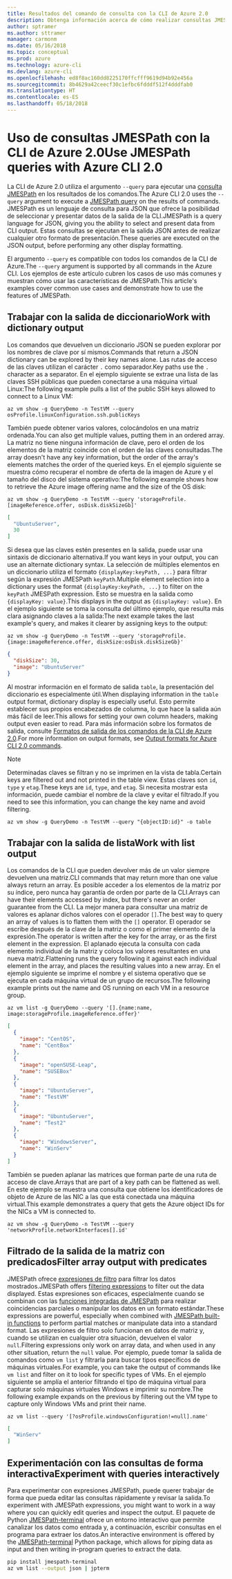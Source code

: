 ```yaml
---
title: Resultados del comando de consulta con la CLI de Azure 2.0
description: Obtenga información acerca de cómo realizar consultas JMESPath con la salida de los comandos de la CLI de Azure 2.0.
author: sptramer
ms.author: sttramer
manager: carmonm
ms.date: 05/16/2018
ms.topic: conceptual
ms.prod: azure
ms.technology: azure-cli
ms.devlang: azure-cli
ms.openlocfilehash: ed8f8ac160dd8225170ffcfff9619d94b92e456a
ms.sourcegitcommit: 8b4629a42ceecf30c1efbc6fdddf512f4dddfab0
ms.translationtype: HT
ms.contentlocale: es-ES
ms.lasthandoff: 05/18/2018
---
```

# <a name="use-jmespath-queries-with-azure-cli-20"></a><span data-ttu-id="5a34f-103">Uso de consultas JMESPath con la CLI de Azure 2.0</span><span class="sxs-lookup"><span data-stu-id="5a34f-103">Use JMESPath queries with Azure CLI 2.0</span></span>

<span data-ttu-id="5a34f-104">La CLI de Azure 2.0 utiliza el argumento `--query` para ejecutar una [consulta JMESPath](http://jmespath.org) en los resultados de los comandos.</span><span class="sxs-lookup"><span data-stu-id="5a34f-104">The Azure CLI 2.0 uses the `--query` argument to execute a [JMESPath query](http://jmespath.org) on the results of commands.</span></span> <span data-ttu-id="5a34f-105">JMESPath es un lenguaje de consulta para JSON que ofrece la posibilidad de seleccionar y presentar datos de la salida de la CLI.</span><span class="sxs-lookup"><span data-stu-id="5a34f-105">JMESPath is a query language for JSON, giving you the ability to select and present data from CLI output.</span></span> <span data-ttu-id="5a34f-106">Estas consultas se ejecutan en la salida JSON antes de realizar cualquier otro formato de presentación.</span><span class="sxs-lookup"><span data-stu-id="5a34f-106">These queries are executed on the JSON output, before performing any other display formatting.</span></span>

<span data-ttu-id="5a34f-107">El argumento `--query` es compatible con todos los comandos de la CLI de Azure.</span><span class="sxs-lookup"><span data-stu-id="5a34f-107">The `--query` argument is supported by all commands in the Azure CLI.</span></span> <span data-ttu-id="5a34f-108">Los ejemplos de este artículo cubren los casos de uso más comunes y muestran cómo usar las características de JMESPath.</span><span class="sxs-lookup"><span data-stu-id="5a34f-108">This article's examples cover common use cases and demonstrate how to use the features of JMESPath.</span></span>

## <a name="work-with-dictionary-output"></a><span data-ttu-id="5a34f-109">Trabajar con la salida de diccionario</span><span class="sxs-lookup"><span data-stu-id="5a34f-109">Work with dictionary output</span></span>

<span data-ttu-id="5a34f-110">Los comandos que devuelven un diccionario JSON se pueden explorar por los nombres de clave por sí mismos.</span><span class="sxs-lookup"><span data-stu-id="5a34f-110">Commands that return a JSON dictionary can be explored by their key names alone.</span></span> <span data-ttu-id="5a34f-111">Las rutas de acceso de las claves utilizan el carácter `.` como separador.</span><span class="sxs-lookup"><span data-stu-id="5a34f-111">Key paths use the `.` character as a separator.</span></span> <span data-ttu-id="5a34f-112">En el ejemplo siguiente se extrae una lista de las claves SSH públicas que pueden conectarse a una máquina virtual Linux:</span><span class="sxs-lookup"><span data-stu-id="5a34f-112">The following example pulls a list of the public SSH keys allowed to connect to a Linux VM:</span></span>

```azurecli-interactive
az vm show -g QueryDemo -n TestVM --query osProfile.linuxConfiguration.ssh.publicKeys
```

<span data-ttu-id="5a34f-113">También puede obtener varios valores, colocándolos en una matriz ordenada.</span><span class="sxs-lookup"><span data-stu-id="5a34f-113">You can also get multiple values, putting them in an ordered array.</span></span> <span data-ttu-id="5a34f-114">La matriz no tiene ninguna información de clave, pero el orden de los elementos de la matriz coincide con el orden de las claves consultadas.</span><span class="sxs-lookup"><span data-stu-id="5a34f-114">The array doesn't have any key information, but the order of the array's elements matches the order of the queried keys.</span></span> <span data-ttu-id="5a34f-115">En el ejemplo siguiente se muestra cómo recuperar el nombre de oferta de la imagen de Azure y el tamaño del disco del sistema operativo:</span><span class="sxs-lookup"><span data-stu-id="5a34f-115">The following example shows how to retrieve the Azure image offering name and the size of the OS disk:</span></span>

```azurecli-interactive
az vm show -g QueryDemo -n TestVM --query 'storageProfile.[imageReference.offer, osDisk.diskSizeGb]'
```

```json
[
  "UbuntuServer",
  30
]
```

<span data-ttu-id="5a34f-116">Si desea que las claves estén presentes en la salida, puede usar una sintaxis de diccionario alternativa.</span><span class="sxs-lookup"><span data-stu-id="5a34f-116">If you want keys in your output, you can use an alternate dictionary syntax.</span></span> <span data-ttu-id="5a34f-117">La selección de múltiples elementos en un diccionario utiliza el formato `{displayKey:keyPath, ...}` para filtrar según la expresión JMESPath `keyPath`.</span><span class="sxs-lookup"><span data-stu-id="5a34f-117">Multiple element selection into a dictionary uses the format `{displayKey:keyPath, ...}` to filter on the `keyPath` JMESPath expression.</span></span> <span data-ttu-id="5a34f-118">Esto se muestra en la salida como `{displayKey: value}`.</span><span class="sxs-lookup"><span data-stu-id="5a34f-118">This displays in the output as `{displayKey: value}`.</span></span> <span data-ttu-id="5a34f-119">En el ejemplo siguiente se toma la consulta del último ejemplo, que resulta más clara asignando claves a la salida:</span><span class="sxs-lookup"><span data-stu-id="5a34f-119">The next example takes the last example's query, and makes it clearer by assigning keys to the output:</span></span>

```azurecli-interactive
az vm show -g QueryDemo -n TestVM --query 'storageProfile.{image:imageReference.offer, diskSize:osDisk.diskSizeGb}'
```

```json
{
  "diskSize": 30,
  "image": "UbuntuServer"
}
```

<span data-ttu-id="5a34f-120">Al mostrar información en el formato de salida `table`, la presentación del diccionario es especialmente útil.</span><span class="sxs-lookup"><span data-stu-id="5a34f-120">When displaying information in the `table` output format, dictionary display is especially useful.</span></span> <span data-ttu-id="5a34f-121">Esto permite establecer sus propios encabezados de columna, lo que hace la salida aún más fácil de leer.</span><span class="sxs-lookup"><span data-stu-id="5a34f-121">This allows for setting your own column headers, making output even easier to read.</span></span> <span data-ttu-id="5a34f-122">Para más información sobre los formatos de salida, consulte [Formatos de salida de los comandos de la CLI de Azure 2.0](/cli/azure/format-output-azure-cli).</span><span class="sxs-lookup"><span data-stu-id="5a34f-122">For more information on output formats, see [Output formats for Azure CLI 2.0 commands](/cli/azure/format-output-azure-cli).</span></span>

> [!NOTE]
> <span data-ttu-id="5a34f-123">Determinadas claves se filtran y no se imprimen en la vista de tabla.</span><span class="sxs-lookup"><span data-stu-id="5a34f-123">Certain keys are filtered out and not printed in the table view.</span></span> <span data-ttu-id="5a34f-124">Estas claves son `id`, `type` y `etag`.</span><span class="sxs-lookup"><span data-stu-id="5a34f-124">These keys are `id`, `type`, and `etag`.</span></span> <span data-ttu-id="5a34f-125">Si necesita mostrar esta información, puede cambiar el nombre de la clave y evitar el filtrado.</span><span class="sxs-lookup"><span data-stu-id="5a34f-125">If you need to see this information, you can change the key name and avoid filtering.</span></span>
>
> ```azurecli
> az vm show -g QueryDemo -n TestVM --query "{objectID:id}" -o table
> ```

## <a name="work-with-list-output"></a><span data-ttu-id="5a34f-126">Trabajar con la salida de lista</span><span class="sxs-lookup"><span data-stu-id="5a34f-126">Work with list output</span></span>

<span data-ttu-id="5a34f-127">Los comandos de la CLI que pueden devolver más de un valor siempre devuelven una matriz.</span><span class="sxs-lookup"><span data-stu-id="5a34f-127">CLI commands that may return more than one value always return an array.</span></span> <span data-ttu-id="5a34f-128">Es posible acceder a los elementos de la matriz por su índice, pero nunca hay garantía de orden por parte de la CLI.</span><span class="sxs-lookup"><span data-stu-id="5a34f-128">Arrays can have their elements accessed by index, but there's never an order guarantee from the CLI.</span></span> <span data-ttu-id="5a34f-129">La mejor manera para consultar una matriz de valores es aplanar dichos valores con el operador `[]`.</span><span class="sxs-lookup"><span data-stu-id="5a34f-129">The best way to query an array of values is to flatten them with the `[]` operator.</span></span> <span data-ttu-id="5a34f-130">El operador se escribe después de la clave de la matriz o como el primer elemento de la expresión.</span><span class="sxs-lookup"><span data-stu-id="5a34f-130">The operator is written after the key for the array, or as the first element in the expression.</span></span> <span data-ttu-id="5a34f-131">El aplanado ejecuta la consulta con cada elemento individual de la matriz y coloca los valores resultantes en una nueva matriz.</span><span class="sxs-lookup"><span data-stu-id="5a34f-131">Flattening runs the query following it against each individual element in the array, and places the resulting values into a new array.</span></span> <span data-ttu-id="5a34f-132">En el ejemplo siguiente se imprime el nombre y el sistema operativo que se ejecuta en cada máquina virtual de un grupo de recursos.</span><span class="sxs-lookup"><span data-stu-id="5a34f-132">The following example prints out the name and OS running on each VM in a resource group.</span></span> 

```azurecli-interactive
az vm list -g QueryDemo --query '[].{name:name, image:storageProfile.imageReference.offer}'
```

```json
[
  {
    "image": "CentOS",
    "name": "CentBox"
  },
  {
    "image": "openSUSE-Leap",
    "name": "SUSEBox"
  },
  {
    "image": "UbuntuServer",
    "name": "TestVM"
  },
  {
    "image": "UbuntuServer",
    "name": "Test2"
  },
  {
    "image": "WindowsServer",
    "name": "WinServ"
  }
]
```

<span data-ttu-id="5a34f-133">También se pueden aplanar las matrices que forman parte de una ruta de acceso de clave.</span><span class="sxs-lookup"><span data-stu-id="5a34f-133">Arrays that are part of a key path can be flattened as well.</span></span> <span data-ttu-id="5a34f-134">En este ejemplo se muestra una consulta que obtiene los identificadores de objeto de Azure de las NIC a las que está conectada una máquina virtual.</span><span class="sxs-lookup"><span data-stu-id="5a34f-134">This example demonstrates a query that gets the Azure object IDs for the NICs a VM is connected to.</span></span>

```azurecli-interactive
az vm show -g QueryDemo -n TestVM --query 'networkProfile.networkInterfaces[].id'
```

## <a name="filter-array-output-with-predicates"></a><span data-ttu-id="5a34f-135">Filtrado de la salida de la matriz con predicados</span><span class="sxs-lookup"><span data-stu-id="5a34f-135">Filter array output with predicates</span></span>

<span data-ttu-id="5a34f-136">JMESPath ofrece [expresiones de filtro](http://jmespath.org/specification.html#filterexpressions) para filtrar los datos mostrados.</span><span class="sxs-lookup"><span data-stu-id="5a34f-136">JMESPath offers [filtering expressions](http://jmespath.org/specification.html#filterexpressions) to filter out the data displayed.</span></span> <span data-ttu-id="5a34f-137">Estas expresiones son eficaces, especialmente cuando se combinan con las [funciones integradas de JMESPath](http://jmespath.org/specification.html#built-in-functions) para realizar coincidencias parciales o manipular los datos en un formato estándar.</span><span class="sxs-lookup"><span data-stu-id="5a34f-137">These expressions are powerful, especially when combined with [JMESPath built-in functions](http://jmespath.org/specification.html#built-in-functions) to perform partial matches or manipulate data into a standard format.</span></span> <span data-ttu-id="5a34f-138">Las expresiones de filtro solo funcionan en datos de matriz y, cuando se utilizan en cualquier otra situación, devuelven el valor `null`.</span><span class="sxs-lookup"><span data-stu-id="5a34f-138">Filtering expressions only work on array data, and when used in any other situation, return the `null` value.</span></span> <span data-ttu-id="5a34f-139">Por ejemplo, puede tomar la salida de comandos como `vm list` y filtrarla para buscar tipos específicos de máquinas virtuales.</span><span class="sxs-lookup"><span data-stu-id="5a34f-139">For example, you can take the output of commands like `vm list` and filter on it to look for specific types of VMs.</span></span> <span data-ttu-id="5a34f-140">En el ejemplo siguiente se amplía el anterior filtrando el tipo de máquina virtual para capturar solo máquinas virtuales Windows e imprimir su nombre.</span><span class="sxs-lookup"><span data-stu-id="5a34f-140">The following example expands on the previous by filtering out the VM type to capture only Windows VMs and print their name.</span></span>

```azurecli-interactive
az vm list --query '[?osProfile.windowsConfiguration!=null].name'
```

```json
[
  "WinServ"
]
```

## <a name="experiment-with-queries-interactively"></a><span data-ttu-id="5a34f-141">Experimentación con las consultas de forma interactiva</span><span class="sxs-lookup"><span data-stu-id="5a34f-141">Experiment with queries interactively</span></span>

<span data-ttu-id="5a34f-142">Para experimentar con expresiones JMESPath, puede querer trabajar de forma que pueda editar las consultas rápidamente y revisar la salida.</span><span class="sxs-lookup"><span data-stu-id="5a34f-142">To experiment with JMESPath expressions, you might want to work in a way where you can quickly edit queries and inspect the output.</span></span> <span data-ttu-id="5a34f-143">El paquete de Python [JMESPath-terminal](https://github.com/jmespath/jmespath.terminal) ofrece un entorno interactivo que permite canalizar los datos como entrada y, a continuación, escribir consultas en el programa para extraer los datos.</span><span class="sxs-lookup"><span data-stu-id="5a34f-143">An interactive environment is offered by the [JMESPath-terminal](https://github.com/jmespath/jmespath.terminal) Python package, which allows for piping data as input and then writing in-program queries to extract the data.</span></span>

```bash
pip install jmespath-terminal
az vm list --output json | jpterm
```
